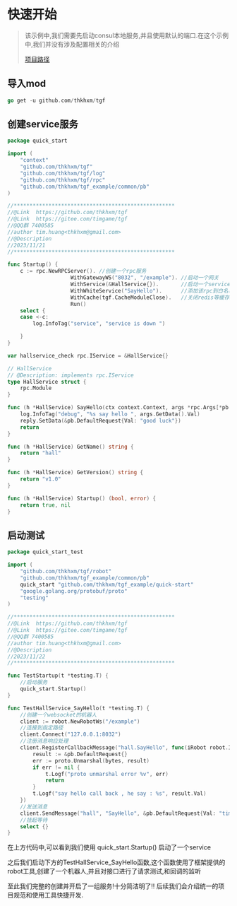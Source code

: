 # 快速开始
> 该示例中,我们需要先启动consul本地服务,并且使用默认的端口.在这个示例中,我们并没有涉及配置相关的介绍
>
> [项目路径](https://github.com/thkhxm/tgf_example/tree/main/quick-start)
> 
## 导入mod

```Go
go get -u github.com/thkhxm/tgf
```

## 创建service服务
```Go
package quick_start

import (
	"context"
	"github.com/thkhxm/tgf"
	"github.com/thkhxm/tgf/log"
	"github.com/thkhxm/tgf/rpc"
	"github.com/thkhxm/tgf_example/common/pb"
)

//***************************************************
//@Link  https://github.com/thkhxm/tgf
//@Link  https://gitee.com/timgame/tgf
//@QQ群 7400585
//author tim.huang<thkhxm@gmail.com>
//@Description
//2023/11/21
//***************************************************

func Startup() {
	c := rpc.NewRPCServer(). //创建一个rpc服务
					WithGatewayWS("8032", "/example"). //启动一个网关
					WithService(&HallService{}).       //启动一个service的服务
					WithWhiteService("SayHello").      //添加该rpc到白名单,无需登录即可访问
					WithCache(tgf.CacheModuleClose).   //关闭redis等缓存服务
					Run()
	select {
	case <-c:
		log.InfoTag("service", "service is down ")

	}
}

var hallservice_check rpc.IService = &HallService{}

// HallService
// @Description: implements rpc.IService
type HallService struct {
	rpc.Module
}

func (h *HallService) SayHello(ctx context.Context, args *rpc.Args[*pb.DefaultRequest], reply *rpc.Reply[*pb.DefaultRequest]) (err error) {
	log.InfoTag("debug", "%s say hello ", args.GetData().Val)
	reply.SetData(&pb.DefaultRequest{Val: "good luck"})
	return
}

func (h *HallService) GetName() string {
	return "hall"
}

func (h *HallService) GetVersion() string {
	return "v1.0"
}

func (h *HallService) Startup() (bool, error) {
	return true, nil
}

```

## 启动测试
```Go
package quick_start_test

import (
	"github.com/thkhxm/tgf/robot"
	"github.com/thkhxm/tgf_example/common/pb"
	quick_start "github.com/thkhxm/tgf_example/quick-start"
	"google.golang.org/protobuf/proto"
	"testing"
)

//***************************************************
//@Link  https://github.com/thkhxm/tgf
//@Link  https://gitee.com/timgame/tgf
//@QQ群 7400585
//author tim.huang<thkhxm@gmail.com>
//@Description
//2023/11/22
//***************************************************

func TestStartup(t *testing.T) {
	//启动服务
	quick_start.Startup()
}

func TestHallService_SayHello(t *testing.T) {
	//创建一个websocket的机器人
	client := robot.NewRobotWs("/example")
	//连接到指定路径
	client.Connect("127.0.0.1:8032")
	//注册消息响应处理
	client.RegisterCallbackMessage("hall.SayHello", func(iRobot robot.IRobot, bytes []byte) {
		result := &pb.DefaultRequest{}
		err := proto.Unmarshal(bytes, result)
		if err != nil {
			t.Logf("proto unmarshal error %v", err)
			return
		}
		t.Logf("say hello call back , he say : %s", result.Val)
	})
	//发送消息
	client.SendMessage("hall", "SayHello", &pb.DefaultRequest{Val: "tim"})
	//挂起等待
	select {}
}
```
在上方代码中,可以看到我们使用 quick_start.Startup() 启动了一个service

之后我们启动下方的TestHallService_SayHello函数,这个函数使用了框架提供的robot工具,创建了一个机器人,并且对接口进行了请求测试,和回调的监听

至此我们完整的创建并开启了一组服务!十分简洁明了!! 后续我们会介绍统一的项目规范和使用工具快捷开发.


<seealso>
<!--Give some related links to how-to articles-->
</seealso>

